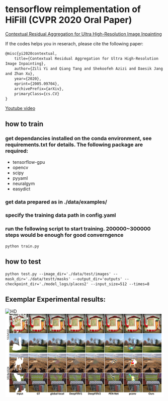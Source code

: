 
 # tensorflow reimplementation of HiFill (CVPR 2020 Oral Paper)

<a href="https://arxiv.org/abs/2005.09704">Contextual Residual Aggregation for Ultra High-Resolution Image Inpainting</a>


If the codes helps you in reserach, please cite the following paper:


```
@misc{yi2020contextual,
    title={Contextual Residual Aggregation for Ultra High-Resolution Image Inpainting},
    author={Zili Yi and Qiang Tang and Shekoofeh Azizi and Daesik Jang and Zhan Xu},
    year={2020},
    eprint={2005.09704},
    archivePrefix={arXiv},
    primaryClass={cs.CV}
}
```

<a href="https://www.youtube.com/watch?v=Q7mX5Bstv7U">Youtube video</a>


## how to train

### get dependancies installed on the conda environment, see requirements.txt for details. The following package are required:

* tensorflow-gpu
* opencv
* scipy
* pyyaml
* neuralgym
* easydict

### get data prepared as in ./data/examples/

### specify the training data path in config.yaml

### run the following script to start training. 200000~300000 steps would be enough for good converngence

```
python train.py
```

## how to test

```
python test.py --image_dir='./data/test/images' --mask_dir='./data/testt/masks' --output_dir='outputs' --checkpoint_dir='./model_logs/places2' --input_size=512 --times=8
```

## Exemplar Experimental results:

![HD](imgs/hd.jpg?raw=true)
![compare](imgs/compare.jpg?raw=true)

